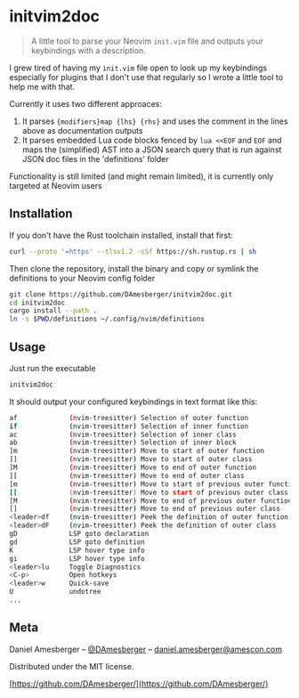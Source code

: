 # initvim2doc
> A little tool to parse your Neovim `init.vim` file and outputs your keybindings with a description.

I grew tired of having my `init.vim` file open to look up my keybindings especially for plugins that I don't use that regularly so I wrote a little tool to help me with that.

Currently it uses two different approaces:
1. It parses `{modifiers}map {lhs} {rhs}` and uses the comment in the lines above as documentation outputs
2. It parses embedded Lua code blocks fenced by `lua <<EOF` and `EOF` and maps the (simplified) AST into a JSON search query that is run against JSON doc files in the 'definitions' folder

Functionality is still limited (and might remain limited), it is currently only targeted at Neovim users

## Installation

If you don't have the Rust toolchain installed, install that first:
``` sh
curl --proto '=https' --tlsv1.2 -sSf https://sh.rustup.rs | sh
```

Then clone the repository, install the binary and copy or symlink the definitions to your Neovim config folder
``` sh
git clone https://github.com/DAmesberger/initvim2doc.git
cd initvim2doc
cargo install --path .
ln -s $PWD/definitions ~/.config/nvim/definitions
```

## Usage

Just run the executable

``` sh
initvim2doc
```

It should output your configured keybindings in text format like this:
``` sh
af             (nvim-treesitter) Selection of outer function
if             (nvim-treesitter) Selection of inner function
ac             (nvim-treesitter) Selection of inner class
ab             (nvim-treesitter) Selection of inner block
]m             (nvim-treesitter) Move to start of outer function
]]             (nvim-treesitter) Move to start of outer class
]M             (nvim-treesitter) Move to end of outer function
][             (nvim-treesitter) Move to end of outer class
[m             (nvim-treesitter) Move to start of previous outer function
[[             (nvim-treesitter) Move to start of previous outer class
[M             (nvim-treesitter) Move to end of previous outer function
[]             (nvim-treesitter) Move to end of previous outer class
<leader>df     (nvim-treesitter) Peek the definition of outer function
<leader>dF     (nvim-treesitter) Peek the definition of outer class
gD             LSP goto declaration
gd             LSP goto definition
K              LSP hover type info
gi             LSP hover type info
<leader>lu     Toggle Diagnostics
<C-p>          Open hotkeys
<leader>w      Quick-save
U              undotree
...
```
## Meta

Daniel Amesberger – [@DAmesberger](https://twitter.com/DAmesberger) – daniel.amesberger@amescon.com

Distributed under the MIT license.

[https://github.com/DAmesberger/](https://github.com/DAmesberger/)

